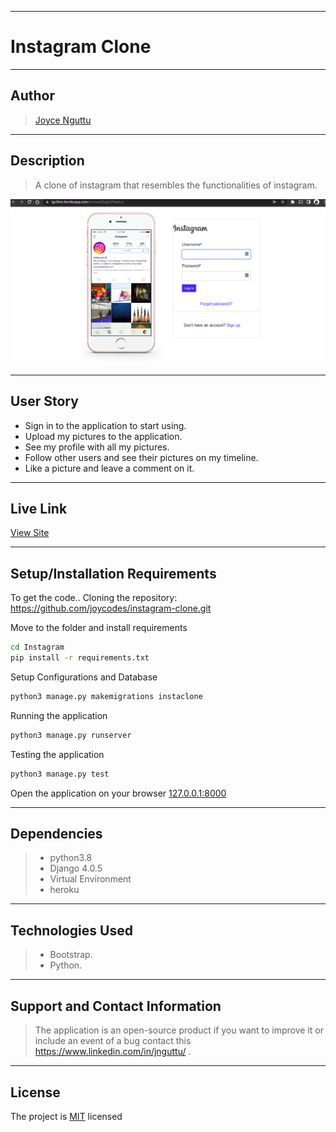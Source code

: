 ***

# Instagram Clone


---

## Author
> [Joyce Nguttu](https://github.com/joycodes)
***

## Description
>A clone of instagram that resembles the functionalities of instagram.

![image](./static/images/login-pagee.png)



---

## User Story  
  
* Sign in to the application to start using.
* Upload my pictures to the application.
* See my profile with all my pictures.
* Follow other users and see their pictures on my timeline.
* Like a picture and leave a comment on it.  

---

## Live Link
[View Site](https://igcl0ne.herokuapp.com/)

***

## Setup/Installation Requirements
To get the code..
Cloning the repository:
 https://github.com/joycodes/instagram-clone.git
  
Move to the folder and install requirements
  ```bash
  cd Instagram
  pip install -r requirements.txt
  ```
Setup Configurations and  Database
  ```bash 
  python3 manage.py makemigrations instaclone 
  ``` 
Running the application
  ```bash
  python3 manage.py runserver
  ```
  
Testing the application
  ```bash
  python3 manage.py test
  ```
Open the application on your browser 
[127.0.0.1:8000](http://127.0.0.1:8000/)

---

## Dependencies
>* python3.8
>* Django 4.0.5
>* Virtual Environment
>* heroku
***
## Technologies Used
>* Bootstrap.
>* Python.
 
---

## Support and Contact Information
> The application is an open-source product if you  want to improve it or include an event of a bug  contact this
> https://www.linkedin.com/in/jnguttu/ .
***
## License
The project is [MIT](LICENSE) licensed 